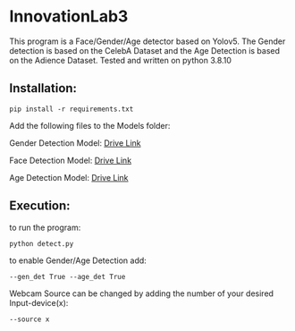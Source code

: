 # InnovationLab3

This program is a Face/Gender/Age detector based on Yolov5. The Gender detection is based on the CelebA Dataset and the Age Detection is based on the Adience Dataset.
Tested and written on python 3.8.10

## Installation:

```pip install -r requirements.txt``` 

Add the following files to the Models folder:

Gender Detection Model: [Drive Link](https://drive.google.com/file/d/1H8UzJURLl69GGZC9ZA9zZ1DSbCFP-55I/view?usp=sharing)

Face Detection Model: [Drive Link](https://drive.google.com/file/d/1L9CubLbwRkUPFh4rh9KnTeoSNKFrcNeO/view?usp=sharing)

Age Detection Model: [Drive Link](https://drive.google.com/u/0/uc?id=1kiusFljZc9QfcIYdU2s7xrtWHTraHwmW&export=download)

## Execution:

to run the program:

```python detect.py```

to enable Gender/Age Detection add:

```--gen_det True --age_det True```

Webcam Source can be changed by adding the number of your desired Input-device(x):

```--source x```

